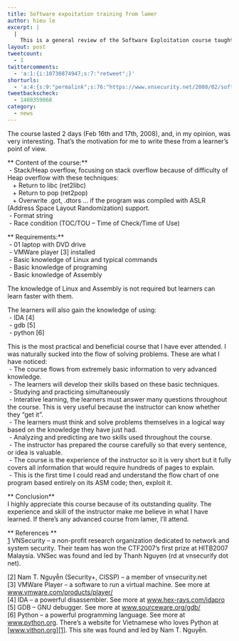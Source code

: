 ```yaml
---
title: Software expoitation training from lamer
author: hieu le
excerpt: |
  |
    This is a general review of the Software Exploitation course taught by Nam T. Nguyen (lamer at vnsecurity dot net) [1][2]. All reviews and comments were written by a neophyle in this field.
layout: post
tweetcount:
  - 1
twittercomments:
  - 'a:1:{i:10730874947;s:7:"retweet";}'
shorturls:
  - 'a:4:{s:9:"permalink";s:76:"https://www.vnsecurity.net/2008/02/software-expoitation-training-from-lamer/";s:7:"tinyurl";s:26:"http://tinyurl.com/ybjatar";s:4:"isgd";s:18:"http://is.gd/aOtjO";s:5:"bitly";s:20:"http://bit.ly/6VoJFG";}'
tweetbackscheck:
  - 1408359068
category:
  - news
---
```

The course lasted 2 days (Feb 16th and 17th, 2008), and, in my opinion, was very interesting. That&#8217;s the motivation for me to write these from a learner&#8217;s point of view.

** Content of the course:**  
 - Stack/Heap overflow, focusing on stack overflow because of difficulty of Heap overflow with these techniques:  
   + Return to libc (ret2libc)  
   + Return to pop (ret2pop)  
   + Overwrite .got, .dtors &#8230; if the program was compiled with ASLR (Address Space Layout Randomization) support.  
 - Format string  
 - Race condition (TOC/TOU &#8211; Time of Check/Time of Use)

** Requirements:**  
 - 01 laptop with DVD drive  
 - VMWare player [3] installed  
 - Basic knowledge of Linux and typical commands  
 - Basic knowledge of programing  
 - Basic knowledge of Assembly

The knowledge of Linux and Assembly is not required but learners can learn faster with them.

The learners will also gain the knowledge of using:  
 - IDA [4]  
 - gdb [5]  
 - python [6]

This is the most practical and beneficial course that I have ever attended. I was naturally sucked into the flow of solving problems. These are what I have noticed:  
 - The course flows from extremely basic information to very advanced knowledge.  
 - The learners will develop their skills based on these basic techniques.  
 - Studying and practicing simultaneously  
 - Interative learning, the learners must answer many questions throughout the course. This is very useful because the instructor can know whether they &#8220;get it&#8221;.  
 - The learners must think and solve problems themselves in a logical way based on the knowledge they have just had.  
 - Analyzing and predicting are two skills used throughout the course.  
 - The instructor has prepared the course carefully so that every sentence, or idea is valuable.  
 - The course is the experience of the instructor so it is very short but it fully covers all information that would require hundreds of pages to explain.  
 - This is the first time I could read and understand the flow chart of one program based entirely on its ASM code; then, exploit it.

** Conclusion**  
I highly appreciate this course because of its outstanding quality. The experience and skill of the instructor make me believe in what I have learned. If there&#8217;s any advanced course from lamer, I&#8217;ll attend.

** References **  
[1] VNSecurity &#8211; a non-profit research organization dedicated to network and system security. Their team has won the CTF2007’s first prize at HITB2007 Malaysia. VNSec was found and led by Thanh Nguyen (rd at vnsecurify dot net).

[2] Nam T. Nguyễn (Security+, CISSP) – a member of vnsecurity.net  
[3] VMWare Player – a software to run a virtual machine. See more at www.vmware.com/products/player/  
[4] IDA – a powerful disassembler. See more at www.hex-rays.com/idapro  
[5] GDB – GNU debugger. See more at www.sourceware.org/gdb/  
[6] Python – a powerful programming language. See more at www.python.org. There’s a website for Vietnamese who loves Python at [www.vithon.org][1]. This site was found and led by Nam T. Nguyễn.

 [1]: http://www.vithon.org/